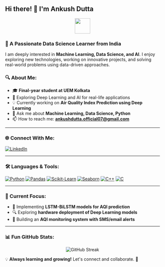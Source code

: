 ## Hi there! 👋 I'm Ankush Dutta

<p align="center">
  <img src="https://media.giphy.com/media/hvRJCLFzcasrR4ia7z/giphy.gif" width="50px">
</p>

### 🚀 A Passionate Data Science Learner from India

I am deeply interested in **Machine Learning, Data Science, and AI**. I enjoy exploring new technologies, working on innovative projects, and solving real-world problems using data-driven approaches.

### 🔍 About Me:
- 🎓 **Final-year student at UEM Kolkata**
- 🧠 Exploring Deep Learning and AI for real-life applications
- 💡 Currently working on **Air Quality Index Prediction using Deep Learning**
- 💬 Ask me about **Machine Learning, Data Science, Python**
- 📫 How to reach me: **ankushdutta.official07@gmail.com**

---

### 🌐 Connect With Me:
<p align="left">
<a href="https://www.linkedin.com/in/ankush-dutta" target="_blank"><img align="center" src="https://img.shields.io/badge/LinkedIn-0077B5?style=for-the-badge&logo=linkedin&logoColor=white" alt="LinkedIn"/></a>
</p>

---

### 🛠️ Languages & Tools:
<p align="left">
  <a href="https://www.python.org" target="_blank"> <img src="https://img.shields.io/badge/Python-3776AB?style=for-the-badge&logo=python&logoColor=white" alt="Python"/></a>
  <a href="https://pandas.pydata.org/" target="_blank"> <img src="https://img.shields.io/badge/Pandas-150458?style=for-the-badge&logo=pandas&logoColor=white" alt="Pandas"/></a>
  <a href="https://scikit-learn.org/" target="_blank"> <img src="https://img.shields.io/badge/Scikit_Learn-F7931E?style=for-the-badge&logo=scikit-learn&logoColor=white" alt="Scikit-Learn"/></a>
  <a href="https://seaborn.pydata.org/" target="_blank"> <img src="https://img.shields.io/badge/Seaborn-3776AB?style=for-the-badge&logo=seaborn&logoColor=white" alt="Seaborn"/></a>
  <a href="https://www.w3schools.com/cpp/" target="_blank"> <img src="https://img.shields.io/badge/C++-00599C?style=for-the-badge&logo=cplusplus&logoColor=white" alt="C++"/></a>
  <a href="https://www.cprogramming.com/" target="_blank"> <img src="https://img.shields.io/badge/C-00599C?style=for-the-badge&logo=c&logoColor=white" alt="C"/></a>
</p>

---

### 🎯 Current Focus:
- 📌 Implementing **LSTM-BiLSTM models for AQI prediction**
- 🔍 Exploring **hardware deployment of Deep Learning models**
- 📡 Building an **AQI monitoring system with SMS/email alerts**

---

### 📊 Fun GitHub Stats:
<p align="center">
  <img src="https://github-readme-streak-stats.herokuapp.com/?user=ankushd-11&theme=dark&hide_border=true" alt="GitHub Streak"/>
</p>

💡 **Always learning and growing!** Let's connect and collaborate. 🚀
